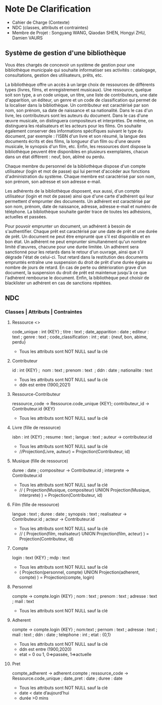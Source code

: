 # Note De Clarification

* Cahier de Charge (Contexte)
* NDC (classes, attributs et contraintes)
* Membre de Projet : Songyang WANG, Qiaodan SHEN, Hongyi ZHU, Damien VAURS

## **Système de gestion d'une bibliothèque**

Vous êtes chargés de concevoir un système de gestion pour une bibliothèque municipale qui souhaite informatiser ses activités : catalogage, consultations, gestion des utilisateurs, prêts, etc.

La bibliothèque offre un accès à un large choix de ressources de différents types (livres, films, et enregistrement musicaux). Une ressource, quelque soit son type, a un code unique, un titre, une liste de contributeurs, une date d'apparition, un éditeur, un genre et un code de classification qui permet de la localiser dans la bibliothèque. Un contributeur est caractérisé par son nom, son prénom, sa date de naissance et sa nationalité. Dans le cas d'un livre, les contributeurs sont les auteurs du document. Dans le cas d'une œuvre musicale, on distinguera compositeurs et interprètes. De même, on distinguera les réalisateurs et les acteurs pour les films. On souhaite également conserver des informations spécifiques suivant le type du document, par exemple : l'ISBN d'un livre et son résumé, la langue des documents écrits et des films, la longueur d'un film ou d'une œuvre musicale, le synopsis d'un film, etc. Enfin, les ressources dont dispose la bibliothèque peuvent être disponibles en plusieurs exemplaires, chacun dans un état différent : neuf, bon, abîmé ou perdu.

Chaque membre du personnel de la bibliothèque dispose d'un compte utilisateur (login et mot de passe) qui lui permet d'accéder aux fonctions d'administration du système. Chaque membre est caractérisé par son nom, son prénom, son adresse et son adresse e-mail.

Les adhérents de la bibliothèque disposent, eux aussi, d'un compte utilisateur (login et mot de passe) ainsi que d'une carte d'adhérent qui leur permettent d'emprunter des documents. Un adhérent est caractérisé par son nom, prénom, date de naissance, adresse, adresse e-mail et numéro de téléphone. La bibliothèque souhaite garder trace de toutes les adhésions, actuelles et passées.

Pour pouvoir emprunter un document, un adhérent à besoin de s'authentifier. Chaque prêt est caractérisé par une date de prêt et une durée de prêt. Un document ne peut être emprunté que s'il est disponible et en bon état. Un adhèrent ne peut emprunter simultanément qu'un nombre limité d'œuvres, chacune pour une durée limitée. Un adhérent sera sanctionné pour les retards dans le retour d'un ouvrage, ainsi que s'il dégrade l'état de celui-ci. Tout retard dans la restitution des documents empruntés entraîne une suspension du droit de prêt d'une durée égale au nombre de jours de retard. En cas de perte ou détérioration grave d'un document, la suspension du droit de prêt est maintenue jusqu'à ce que l'adhérent rembourse le document. Enfin, la bibliothèque peut choisir de blacklister un adhérent en cas de sanctions répétées.

## NDC

### Classes | Attributs | Contraintes

 1. Ressource <<abstrait>>

    code_unique : int {KEY} ; titre : text ; date_apparition : date ; editeur : text ; genre : text ; code_classification : int ; etat : {neuf, bon, abime, perdu}
    * Tous les attributs sont NOT NULL sauf la clé
 2. Contributeur

    id : int {KEY} ;  nom : text ; prenom : text  ; ddn : date ; nationalite : text
    * Tous les attributs sont NOT NULL sauf la clé
    * ddn est entre (1900,2021)
 3. Ressource-Contributeur

    ressource_code -> Ressource.code_unique {KEY}; contributeur_id -> Contributeur.id {KEY}
    * Tous les attributs sont NOT NULL sauf la clé
 4. Livre (fille de ressource)

    isbn : int {KEY} ; resume : text ; langue : text ; auteur -> contributeur.id
    * Tous les attributs sont NOT NULL sauf la clé
    * //Projection(Livre, auteur) = Projection(Contributeur, id)
 5. Musique (fille de ressource)

    duree : date ; compositeur -> Contributeur.id ; interprete -> Contributeur.id
    * Tous les attributs sont NOT NULL sauf la clé
    * // ( Projection(Musique, compositeur) UNION Projection(Musique, interprete) ) = Projection(Contributeur, id)
 6. Film (fille de ressource)

    langue : text ; duree : date ; synopsis : text ; realisateur -> Contributeur.id ; acteur -> Contributeur.id
    * Tous les attributs sont NOT NULL sauf la clé
    * // ( Projection(film, realisateur) UNION Projection(film, acteur) ) = Projection(Contributeur, id)
 7. Compte

    login : text {KEY} ; mdp : text
    * Tous les attributs sont NOT NULL sauf la clé
    * ( Projection(personnel, compte) UNION Projection(adherent, compte) ) = Projection(compte, login)
 8. Personnel

    compte -> compte.login {KEY} ; nom : text ; prenom : text ; adresse : text ; mail : text
    * Tous les attributs sont NOT NULL sauf la clé
 9. Adherent

    compte -> compte.login {KEY} ; nom:text ; pernom : text ; adresse : text ; mail : text ; ddn : date ; telephone : int ; etat : {0,1}
    * Tous les attributs sont NOT NULL sauf la clé
    * ddn est entre (1900,2020)
    * etat = 0 ou 1, 0=>passée, 1=>actuelle
10. Pret

    compte_adherent -> adherent.compte ; ressource_code -> Ressource.code_unique ; date_pret : date ; duree : date
    * Tous les attributs sont NOT NULL sauf la clé
    * date < date d’aujourd’hui
    * durée >0 mins
